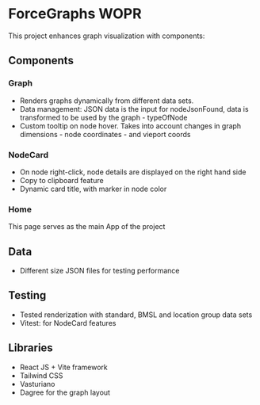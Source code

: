 # ForceGraphs WOPR

This project enhances graph visualization with components:

## Components

### Graph
- Renders graphs dynamically from different data sets.
- Data management: JSON data is the input for nodeJsonFound, data is transformed to be used by the graph - typeOfNode
- Custom tooltip on node hover. Takes into account changes in graph dimensions - node coordinates - and vieport coords

### NodeCard
- On node right-click, node details are displayed on the right hand side
- Copy to clipboard feature
- Dynamic card title, with marker in node color

### Home 
This page serves as the main App of the project

## Data
- Different size JSON files for testing performance

## Testing
- Tested renderization with standard, BMSL and location group data sets
- Vitest: for NodeCard features

## Libraries
- React JS + Vite framework
- Tailwind CSS
- Vasturiano
- Dagree for the graph layout
